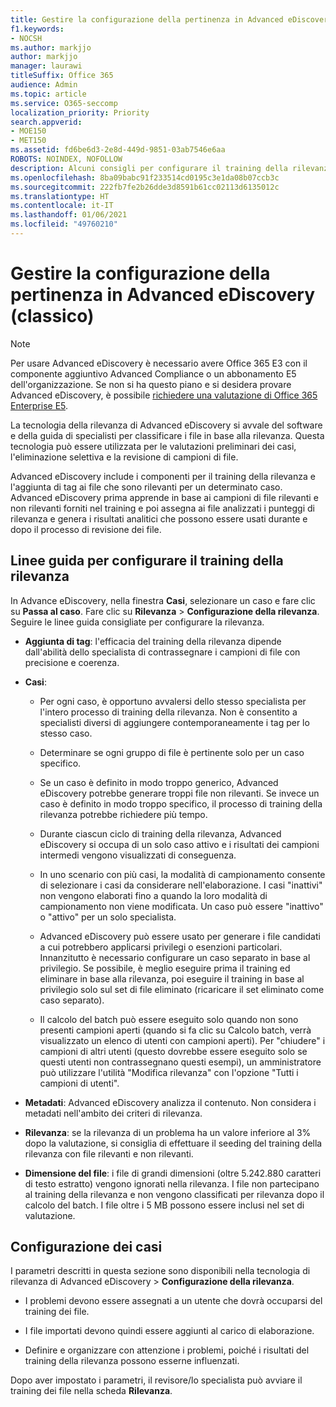 ```yaml
---
title: Gestire la configurazione della pertinenza in Advanced eDiscovery
f1.keywords:
- NOCSH
ms.author: markjjo
author: markjjo
manager: laurawi
titleSuffix: Office 365
audience: Admin
ms.topic: article
ms.service: O365-seccomp
localization_priority: Priority
search.appverid:
- MOE150
- MET150
ms.assetid: fd6be6d3-2e8d-449d-9851-03ab7546e6aa
ROBOTS: NOINDEX, NOFOLLOW
description: Alcuni consigli per configurare il training della rilevanza in Advanced eDiscovery per classificare i file in base alla rilevanza e generare risultati analitici.
ms.openlocfilehash: 8ba09babc91f233514cd0195c3e1da08b07ccb3c
ms.sourcegitcommit: 222fb7fe2b26dde3d8591b61cc02113d6135012c
ms.translationtype: HT
ms.contentlocale: it-IT
ms.lasthandoff: 01/06/2021
ms.locfileid: "49760210"
---
```

# <a name="manage-relevance-setup-in-advanced-ediscovery-classic"></a>Gestire la configurazione della pertinenza in Advanced eDiscovery (classico)

> [!NOTE]
> Per usare Advanced eDiscovery è necessario avere Office 365 E3 con il componente aggiuntivo Advanced Compliance o un abbonamento E5 dell'organizzazione. Se non si ha questo piano e si desidera provare Advanced eDiscovery, è possibile [richiedere una valutazione di Office 365 Enterprise E5](https://go.microsoft.com/fwlink/p/?LinkID=698279). 
  
 La tecnologia della rilevanza di Advanced eDiscovery si avvale del software e della guida di specialisti per classificare i file in base alla rilevanza. Questa tecnologia può essere utilizzata per le valutazioni preliminari dei casi, l'eliminazione selettiva e la revisione di campioni di file. 
  
 Advanced eDiscovery include i componenti per il training della rilevanza e l'aggiunta di tag ai file che sono rilevanti per un determinato caso. Advanced eDiscovery prima apprende in base ai campioni di file rilevanti e non rilevanti forniti nel training e poi assegna ai file analizzati i punteggi di rilevanza e genera i risultati analitici che possono essere usati durante e dopo il processo di revisione dei file. 
  
## <a name="guidelines-for-setting-up-relevance-training"></a>Linee guida per configurare il training della rilevanza

 In Advance eDiscovery, nella finestra **Casi**, selezionare un caso e fare clic su **Passa al caso**. Fare clic su **Rilevanza** \> **Configurazione della rilevanza**. Seguire le linee guida consigliate per configurare la rilevanza. 
  
- **Aggiunta di tag**: l'efficacia del training della rilevanza dipende dall'abilità dello specialista di contrassegnare i campioni di file con precisione e coerenza.

- **Casi**:
  
  - Per ogni caso, è opportuno avvalersi dello stesso specialista per l'intero processo di training della rilevanza. Non è consentito a specialisti diversi di aggiungere contemporaneamente i tag per lo stesso caso.
  
  - Determinare se ogni gruppo di file è pertinente solo per un caso specifico.

  - Se un caso è definito in modo troppo generico, Advanced eDiscovery potrebbe generare troppi file non rilevanti. Se invece un caso è definito in modo troppo specifico, il processo di training della rilevanza potrebbe richiedere più tempo. 

  - Durante ciascun ciclo di training della rilevanza, Advanced eDiscovery si occupa di un solo caso attivo e i risultati dei campioni intermedi vengono visualizzati di conseguenza.

  - In uno scenario con più casi, la modalità di campionamento consente di selezionare i casi da considerare nell'elaborazione. I casi "inattivi" non vengono elaborati fino a quando la loro modalità di campionamento non viene modificata. Un caso può essere "inattivo" o "attivo" per un solo specialista.

  - Advanced eDiscovery può essere usato per generare i file candidati a cui potrebbero applicarsi privilegi o esenzioni particolari. Innanzitutto è necessario configurare un caso separato in base al privilegio. Se possibile, è meglio eseguire prima il training ed eliminare in base alla rilevanza, poi eseguire il training in base al privilegio solo sul set di file eliminato (ricaricare il set eliminato come caso separato). 

  - Il calcolo del batch può essere eseguito solo quando non sono presenti campioni aperti (quando si fa clic su Calcolo batch, verrà visualizzato un elenco di utenti con campioni aperti). Per "chiudere" i campioni di altri utenti (questo dovrebbe essere eseguito solo se questi utenti non contrassegnano questi esempi), un amministratore può utilizzare l'utilità "Modifica rilevanza" con l'opzione "Tutti i campioni di utenti".

- **Metadati**: Advanced eDiscovery analizza il contenuto. Non considera i metadati nell'ambito dei criteri di rilevanza.

- **Rilevanza**: se la rilevanza di un problema ha un valore inferiore al 3% dopo la valutazione, si consiglia di effettuare il seeding del training della rilevanza con file rilevanti e non rilevanti.

- **Dimensione del file**: i file di grandi dimensioni (oltre 5.242.880 caratteri di testo estratto) vengono ignorati nella rilevanza. I file non partecipano al training della rilevanza e non vengono classificati per rilevanza dopo il calcolo del batch. I file oltre i 5 MB possono essere inclusi nel set di valutazione.

## <a name="setting-up-case-issues"></a>Configurazione dei casi

I parametri descritti in questa sezione sono disponibili nella tecnologia di rilevanza di Advanced eDiscovery  \> **Configurazione della rilevanza**.
  
- I problemi devono essere assegnati a un utente che dovrà occuparsi del training dei file.

- I file importati devono quindi essere aggiunti al carico di elaborazione.

- Definire e organizzare con attenzione i problemi, poiché i risultati del training della rilevanza possono esserne influenzati.

Dopo aver impostato i parametri, il revisore/lo specialista può avviare il training dei file nella scheda **Rilevanza**.
